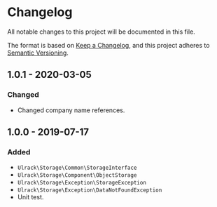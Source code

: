 # Changelog
All notable changes to this project will be documented in this file.

The format is based on [Keep a Changelog](https://keepachangelog.com/en/1.0.0/),
and this project adheres to [Semantic Versioning](https://semver.org/spec/v2.0.0.html).

## 1.0.1 - 2020-03-05
### Changed
- Changed company name references.

## 1.0.0 - 2019-07-17
### Added
- `Ulrack\Storage\Common\StorageInterface`
- `Ulrack\Storage\Component\ObjectStorage`
- `Ulrack\Storage\Exception\StorageException`
- `Ulrack\Storage\Exception\DataNotFoundException`
- Unit test.

[Unreleased]: https://github.com/ulrack/storage/compare/1.0.1...HEAD
[1.0.1]: https://github.com/ulrack/storage/compare/1.0.0...1.0.1
